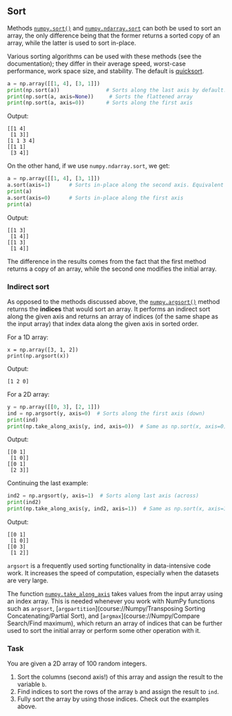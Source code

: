 ## Sort

Methods [`numpy.sort()`](https://numpy.org/doc/stable/reference/generated/numpy.sort.html?highlight=sort#numpy.sort) 
and [`numpy.ndarray.sort`](https://numpy.org/doc/stable/reference/generated/numpy.ndarray.sort.html#numpy.ndarray.sort) can both be used to sort an array, 
the only difference being that the former returns a sorted copy of an array, while the latter is used 
to sort in-place.

<div class="hint">

Various sorting algorithms can be used with these methods (see the documentation); they differ in 
their average speed, worst-case performance, work space size, and stability.
The default is [quicksort](https://en.wikipedia.org/wiki/Quicksort).
</div> 

```python
a = np.array([[1, 4], [3, 1]])
print(np.sort(a))               # Sorts along the last axis by default. Returns a copy!
print(np.sort(a, axis=None))     # Sorts the flattened array
print(np.sort(a, axis=0))       # Sorts along the first axis
```
Output:
```text
[[1 4]      
 [1 3]]
[1 1 3 4]  
[[1 1]      
 [3 4]]
```
On the other hand, if we use `numpy.ndarray.sort`, we get:
```python
a = np.array([[1, 4], [3, 1]])
a.sort(axis=1)      # Sorts in-place along the second axis. Equivalent to `a.sort()`
print(a)
a.sort(axis=0)      # Sorts in-place along the first axis
print(a)
```
Output:
```text
[[1 3]
 [1 4]]
[[1 3]
 [1 4]]
```
The difference in the results comes from the fact that the first method returns a copy of an array, while
the second one modifies the initial array.

### Indirect sort
As opposed to the methods discussed above, the [`numpy.argsort()`](https://numpy.org/doc/stable/reference/generated/numpy.argsort.html#numpy.argsort) method returns the **indices**
that would sort an array. 
It performs an indirect sort along the given axis and returns an array of indices (of the 
same shape as the input array) that index data along the given axis in sorted order.

For a 1D array:
```text
x = np.array([3, 1, 2])
print(np.argsort(x))
```
Output:
```text
[1 2 0]
```
For a 2D array:
```python
y = np.array([[0, 3], [2, 1]])
ind = np.argsort(y, axis=0)  # Sorts along the first axis (down)
print(ind)
print(np.take_along_axis(y, ind, axis=0))  # Same as np.sort(x, axis=0)
```
Output:
```text
[[0 1]
 [1 0]]
[[0 1]
 [2 3]]
```
Continuing the last example:
```python
ind2 = np.argsort(y, axis=1)  # Sorts along last axis (across)
print(ind2)
print(np.take_along_axis(y, ind2, axis=1))  # Same as np.sort(x, axis=1)
```
Output:
```text
[[0 1]
 [1 0]]
[[0 3]
 [1 2]]
```
`argsort` is a frequently used sorting functionality in data-intensive code work. It increases the speed of 
computation, especially when the datasets are very large.

The function [`numpy.take_along_axis`](https://numpy.org/doc/stable/reference/generated/numpy.take_along_axis.html)
takes values from the input array using an index array. This is needed whenever you
work with NumPy functions such as `argsort`, [`argpartition`](course://Numpy/Transposing Sorting Concatenating/Partial Sort), and [`argmax`](course://Numpy/Compare Search/Find maximum), which 
return an array of indices that can be further used to sort the initial array or perform some other operation
with it.

### Task
You are given a 2D array of 100 random integers.
1. Sort the columns (second axis!) of this array and assign the result to the variable `b`.
2. Find indices to sort the rows of the array `b` and assign the result to `ind`.
3. Fully sort the array by using those indices. Check out the examples above.